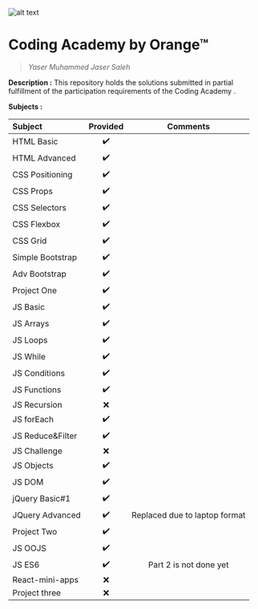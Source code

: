 ![alt text](https://upload.wikimedia.org/wikipedia/commons/thumb/c/c8/Orange_logo.svg/200px-Orange_logo.svg.png "Logo Title Text 1")
# Coding Academy by Orange™
> _Yaser Muhammed Jaser Saleh_


**Description :**
This repository holds the solutions submitted in partial fulfillment of the participation requirements of the Coding Academy .

**Subjects :**

| Subject          | Provided      | Comments  |
| :-------------   |:-------------:|:-----:|
| HTML Basic       | ✔️            |  |
| HTML Advanced    | ✔️            |  |
| CSS Positioning  | ✔️            |  |
| CSS Props        | ✔️            |  |
| CSS Selectors    | ✔️            |  |
| CSS Flexbox      | ✔️            |  |
| CSS Grid         | ✔️            |  |
| Simple Bootstrap | ✔️            |  |
| Adv Bootstrap    | ✔️            |  |
| Project One      | ✔️            |  |
| JS Basic         | ✔️            |  |
| JS Arrays        | ✔️            |  |
| JS Loops         | ✔️            |  |
| JS While         | ✔️            |  |
| JS Conditions    | ✔️            |  |
| JS Functions     | ✔️            |  |
| JS Recursion     | ❌            |  |
| JS forEach       | ✔️            |  |
| JS Reduce&Filter | ✔️            |  |
| JS Challenge     | ❌            |  |
| JS Objects       | ✔️            |  |
| JS DOM           | ✔️            |  |
| jQuery Basic#1   | ✔️            |  |
| JQuery Advanced  | ✔️            |Replaced due to laptop format  |
| Project Two      | ✔️            |  |
| JS OOJS          | ✔️            |  |
| JS ES6           | ✔️            | Part 2 is not done yet |
|React-mini-apps   | ❌            |  |
|Project three     | ❌            |  |
